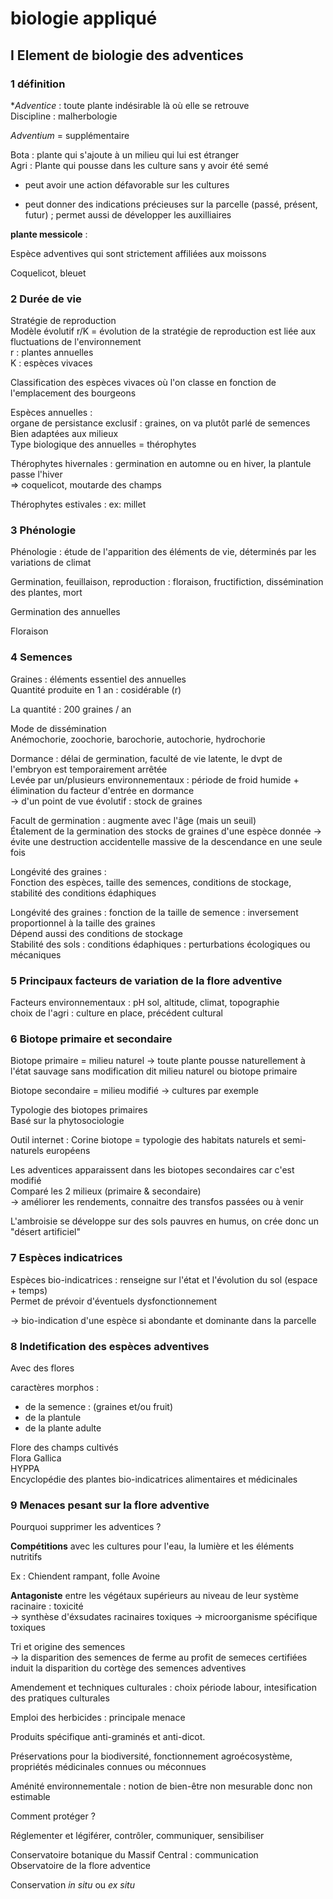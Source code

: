# biologie appliqué  

## I Element de biologie des adventices  

### 1 définition

**Adventice* : toute plante indésirable là où elle se retrouve  
Discipline : malherbologie  

*Adventium* = supplémentaire  

Bota : plante qui s'ajoute à un milieu qui lui est étranger  
Agri : Plante qui pousse dans les culture sans y avoir été semé  

 - peut avoir une action défavorable sur les cultures  
 + peut donner des indications précieuses sur la parcelle (passé, présent, futur) ; permet aussi de développer les auxilliaires  
 
**plante messicole** :  

Espèce adventives qui sont strictement affiliées aux moissons  

Coquelicot, bleuet  

### 2 Durée de vie  

Stratégie de reproduction  
Modèle évolutif r/K = évolution de la stratégie de reproduction est liée aux fluctuations de l'environnement  
r : plantes annuelles  
K : espèces vivaces  

Classification des espèces vivaces où l'on classe en fonction de l'emplacement des bourgeons  

Espèces annuelles :  
organe de persistance exclusif : graines, on va plutôt parlé de semences  
Bien adaptées aux milieux  
Type biologique des annuelles = thérophytes  

Thérophytes hivernales : germination en automne ou en hiver, la plantule passe l'hiver  
=> coquelicot, moutarde des champs  

Thérophytes estivales : ex: millet  

### 3 Phénologie  

Phénologie : étude de l'apparition des éléments de vie, déterminés par les variations de climat  

Germination, feuillaison, reproduction : floraison, fructifiction, dissémination des plantes, mort  

Germination des annuelles  

Floraison  

### 4 Semences  

Graines : éléments essentiel des annuelles  
Quantité produite en 1 an : cosidérable (r)  

La quantité : 200 graines / an  

Mode de dissémination  
Anémochorie, zoochorie, barochorie, autochorie, hydrochorie  

Dormance : délai de germination, faculté de vie latente, le dvpt de l'embryon est temporairement arrêtée  
Levée par un/plusieurs environnementaux : période de froid humide + élimination du facteur d'entrée en dormance  
-> d'un point de vue évolutif : stock de graines  

Facult de germination : augmente avec l'âge (mais un seuil)  
Étalement de la germination des stocks de graines d'une espèce donnée -> évite une destruction accidentelle massive de la descendance en une seule fois  

Longévité des graines :  
Fonction des espèces, taille des semences, conditions de stockage, stabilité des conditions édaphiques  

Longévité des graines : fonction de la taille de semence : inversement proportionnel à la taille des graines  
Dépend aussi des conditions de stockage  
Stabilité des sols : conditions édaphiques : perturbations écologiques ou mécaniques  

### 5 Principaux facteurs de variation  de la flore adventive  

Facteurs environnementaux : pH sol, altitude, climat, topographie  
choix de l'agri : culture en place, précédent cultural  

### 6 Biotope primaire et secondaire  

Biotope primaire = milieu naturel -> toute plante pousse naturellement à l'état sauvage sans modification dit milieu naturel ou biotope primaire  

Biotope secondaire = milieu modifié -> cultures par exemple  

Typologie des biotopes primaires  
Basé sur la phytosociologie  

Outil internet : Corine biotope = typologie des habitats naturels et semi-naturels européens  

Les adventices apparaissent dans les biotopes secondaires car c'est modifié  
Comparé les 2 milieux (primaire & secondaire)  
-> améliorer les rendements, connaitre des transfos passées ou à venir  

L'ambroisie se développe sur des sols pauvres en humus, on crée donc un "désert artificiel"  

### 7 Espèces indicatrices  

Espèces bio-indicatrices :  renseigne sur l'état et l'évolution du sol (espace + temps)  
Permet de prévoir d'éventuels dysfonctionnement  

-> bio-indication d'une espèce si abondante et dominante dans la parcelle  

### 8 Indetification des espèces adventives  

Avec des flores  

caractères morphos :  
- de la semence : (graines et/ou fruit)
- de la plantule  
- de la plante adulte  

Flore des champs cultivés  
Flora Gallica  
HYPPA  
Encyclopédie des plantes bio-indicatrices alimentaires et médicinales  

### 9 Menaces pesant sur la flore adventive  

Pourquoi supprimer les adventices ?  

**Compétitions** avec les cultures pour l'eau, la lumière et les éléments nutritifs  

Ex : Chiendent rampant, folle Avoine  

**Antagoniste** entre les végétaux supérieurs au niveau de leur système racinaire : toxicité  
-> synthèse d'éxsudates racinaires toxiques -> microorganisme spécifique toxiques  

Tri et origine des semences  
-> la disparition des semences de ferme au profit de semeces certifiées induit la disparition du cortège des semences adventives  

Amendement et techniques culturales : choix période labour, intesification des pratiques culturales  

Emploi des herbicides : principale menace  

Produits spécifique anti-graminés et anti-dicot.  

Préservations pour la biodiversité, fonctionnement agroécosystème, propriétés médicinales connues ou méconnues  

Aménité environnementale : notion de bien-être non mesurable donc non estimable  

Comment protéger ?  

Réglementer et légiférer, contrôler, communiquer, sensibiliser  

Conservatoire botanique du Massif Central : communication  
Observatoire de la flore adventice  

Conservation *in situ* ou *ex situ*  





